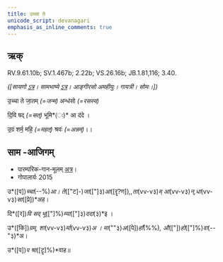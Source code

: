 ```yaml
---
title: उच्चा ते  
unicode_script: devanagari  
emphasis_as_inline_comments: true
---   
```


## ऋक्

RV.9.61.10b; SV.1.467b; 2.22b; VS.26.16b; JB.1.81,116; 3.40.

*([सायणो [ऽत्र](https://archive.org/stream/RgVedaWithSayanasCommentaryPart4/rv_sayanabhasya_part4#page/n185/mode/1up&sa=D&ust=1542425956331000)। सामभाष्ये [ऽत्र](https://archive.org/details/SamaVedaSanhitaWithSayanabhashyaVolume2SatyavrataSamasrami1876bis_201804/page/n19&sa=D&ust=1542425956331000)। आङ्गीरसो अमहीयुः। गायत्री। सोमः।])*

उ॒च्चा ते जा॒तम् *(=जन्म)* अन्ध॑सो *(=रसस्य)*

दि॒वि षद् *(=सत्)* भूमि*(ः)* आ द॑दे ।

उ॒ग्रं शर्म॒ महि॒ *(=महत्)* श्रवः॑ *(=अन्नम्)*।।

## साम -आजिगम्

- पारम्परिक-गान-मूलम् [अत्र](https://sanskritdocuments.org/sites/pssramanujaswamy/VIVAAHA%20UPANAYANA%20SAAMAANI.pdf&sa=D&ust=1542425956332000)।
- गोपालार्यः 2015  
<div class="audioEmbed" src="https://archive
.org/download/jaiminIya-sAma-gAna-paravastu-tradition-gopAla-2015/uchchA-te.mp3"></div>

उ*([प])*च्चा*(--%)*आ। ते*(["ट]-)*जा*(["]३)*आ*([रॄ?ण])*,,ता*(vv-v३)*म् आ*(vv-v३)*न्,धा*(vv-v३)*सा*([प्रे])*अह।

दि*([र])*वि सद् भू*(["]%)*म्या*(["]३)*ददा*(३)*इ ।

उ*([कि])*ग्रम्, शा*(vv-v३)*र्मा*(vv-v३)*अ । मा*(""३)*अ*([पे])*हाँ*(%%)*, औ*(["])*हो*(["]%)*वा*(--"३)*अ।

उ*([प])*प श्रा*([टॄ]%)*वाह॥